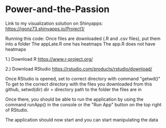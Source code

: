 # Power-and-the-Passion

Link to my visualization solution on Shinyapps:
 https://jgonz73.shinyapps.io/Project1/

 Running this code:
 Once files are downloaded (.R and .csv files), put them into a folder
 The appLate.R one has heatmaps
 The app.R does not have heatmaps
 
 1.) Download R
 https://www.r-project.org/

 2.) Download RStudio
 https://rstudio.com/products/rstudio/download/
 
 Once RStudio is opened, set to correct directory with command
 "getwd()"
 To get to the correct directory with the files you downloaded from this github,
 setwd(dir)
 dir = directory path to the folder the files are in
 
 Once there, you should be able to run the application by using the command runApp() in the console 
 or the "Run App" button on the top right of RStudio.
 
 The application should now start and you can start manipulating the data
 
 
 
